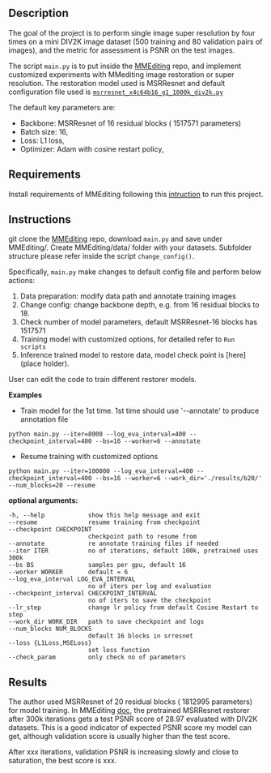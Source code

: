 ## Description
The goal of the project is to perform single image super resolution by four times on a mini DIV2K image dataset (500 training and 80 validation pairs of images), and the metric for assessment is PSNR on the test images. 

The script `main.py` is to put inside the [MMEditing](https://github.com/open-mmlab/mmediting) repo, and implement customized experiments with MMediting image restoration or super resolution. The restoration model used is MSRResnet and default configuration file used is [`msrresnet_x4c64b16_g1_1000k_div2k.py`](https://github.com/open-mmlab/mmediting/blob/master/configs/restorers/srresnet_srgan/msrresnet_x4c64b16_g1_1000k_div2k.py)

The default key parameters are: 
-	Backbone: MSRResnet of 16 residual blocks ( 1517571 parameters)
-	Batch size:  16, 
-	Loss: L1 loss, 
-	Optimizer: Adam with cosine restart policy, 

## Requirements
Install requirements of MMEditing following this [intruction](https://github.com/open-mmlab/mmediting/blob/master/docs/install.md) to run this project.

## Instructions
git clone the [MMEditing](https://github.com/open-mmlab/mmediting) repo, download `main.py` and save under MMEditing/. Create MMEditing/data/ folder with your datasets. Subfolder structure please refer inside the script `change_config()`.

Specifically, `main.py` make changes to default config file and perform below actions:
1. Data preparation: modify data path and annotate training images
2. Change config: change backbone depth, e.g. from 16 residual blocks to 18.
3. Check number of model parameters, default MSRResnet-16 blocks has 1517571 
4. Training model with customized options, for detailed refer to `Run scripts`
5. Inference trained model to restore data, model check point is [here](place holder). 

User can edit the code to train different restorer models.

**Examples**
- Train model for the 1st time. 1st time should use '--annotate' to produce annotation file

`python main.py --iter=8000 --log_eva_interval=400 --checkpoint_interval=400 --bs=16 --worker=6 --annotate`
- Resume training with customized options

`python main.py --iter=100000 --log_eva_interval=400 --checkpoint_interval=400 --bs=16 --worker=6 --work_dir='./results/b20/' --num_blocks=20 --resume`

**optional arguments:**
  ```buildoutcfg
  -h, --help            show this help message and exit
  --resume              resume training from checkpoint
  --checkpoint CHECKPOINT
                        checkpoint path to resume from
  --annotate            re annotate training files if needed
  --iter ITER           no of iterations, default 100k, pretrained uses 300k
  --bs BS               samples per gpu, default 16
  --worker WORKER       default = 6
  --log_eva_interval LOG_EVA_INTERVAL
                        no of iters per log and evaluation
  --checkpoint_interval CHECKPOINT_INTERVAL
                        no of iters to save the checkpoint
  --lr_step             change lr policy from default Cosine Restart to step
  --work_dir WORK_DIR   path to save checkpoint and logs
  --num_blocks NUM_BLOCKS
                        default 16 blocks in srresnet
  --loss {L1Loss,MSELoss}
                        set loss function
  --check_param         only check no of parameters
```


## Results

The author used MSRResnet of 20 residual blocks ( 1812995 parameters) for model training. 
In MMEditing [doc](https://github.com/open-mmlab/mmediting/tree/master/configs/restorers/srresnet_srgan), the pretrained MSRResnet restorer after 300k iterations gets a test PSNR score of 28.97 evaluated with DIV2K datasets. This is a good indicator of expected PSNR score my model can get, although validation score is usually higher than the test score.

After xxx iterations, validation PSNR is increasing slowly and close to saturation, the best score is xxx.


